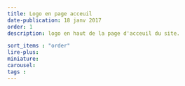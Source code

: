 ```yaml
---
title: Logo en page acceuil
date-publication: 18 janv 2017
order: 1
description: logo en haut de la page d'acceuil du site.

sort_items : "order"
lire-plus:
miniature: 
carousel: 
tags : 
---
```


